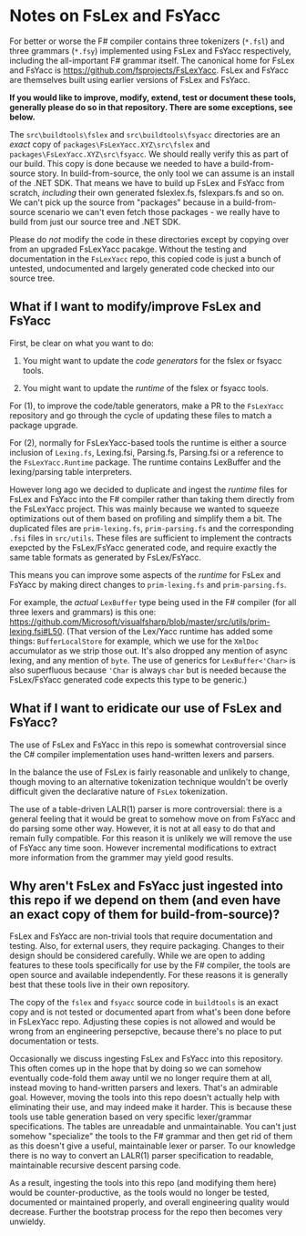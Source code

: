 # Notes on FsLex and FsYacc

For better or worse the F# compiler contains three tokenizers (`*.fsl`) and three
grammars (`*.fsy`) implemented using FsLex and FsYacc respectively, including the all-important F# grammar itself.
The canonical home for FsLex and FsYacc is https://github.com/fsprojects/FsLexYacc.
FsLex and FsYacc are themselves built using earlier versions of FsLex and FsYacc.

**If you would like to improve, modify, extend, test or document these
tools, generally please do so in that repository.  There are some exceptions, see below.**

The `src\buildtools\fslex` and `src\buildtools\fsyacc` directories are an _exact_ copy of  `packages\FsLexYacc.XYZ\src\fslex` and `packages\FsLexYacc.XYZ\src\fsyacc`.  We should really verify this as part of our build.
This copy is done because we needed to have a build-from-source story.
In build-from-source, the only tool we can assume is an install of the .NET SDK.
That means we have to build up FsLex and FsYacc from scratch, _including_ their own generated fslexlex.fs, fslexpars.fs and so on.
We can't pick up the source from "packages" because in a build-from-source scenario we can't even fetch those
packages - we really have to build from just our source tree and .NET SDK.

Please do _not_ modify the code in these directories except by copying over from an upgraded FsLexYacc pacakge.
Without the testing and documentation in the `FsLexYacc` repo, this copied code is just a bunch of untested, undocumented and
largely generated code checked into our source tree.

## What if I want to modify/improve FsLex and FsYacc

First, be clear on what you want to do:

1. You might want to update the _code generators_ for the fslex or fsyacc tools.

2. You might want to update the _runtime_ of the fslex or fsyacc tools.

For (1), to improve the code/table generators, make a PR to the `FsLexYacc` repository and go through the cycle of updating these files to match a package upgrade.

For (2), normally for FsLexYacc-based tools the runtime is either a source inclusion of `Lexing.fs`, Lexing.fsi, Parsing.fs, Parsing.fsi or a reference to the `FsLexYacc.Runtime` package.  The runtime contains LexBuffer and the lexing/parsing table interpreters.

However long ago we decided to duplicate and ingest the _runtime_ files for FsLex and FsYacc into the F# compiler rather than taking them directly from the FsLexYacc project.  This was mainly because we wanted to squeeze optimizations out of them based on profiling and simplify them a bit.  The duplicated files are `prim-lexing.fs`, `prim-parsing.fs` and the corresponding `.fsi` files in `src/utils`.  These files are sufficient to implement the contracts exepcted by the FsLex/FsYacc generated code, and require exactly the same table formats as generated by FsLex/FsYacc.

This means you can improve some aspects of the _runtime_ for FsLex and FsYacc by making direct changes to `prim-lexing.fs` and `prim-parsing.fs`.

For example, the _actual_ `LexBuffer` type being used in the F# compiler (for all three lexers and grammars) is this one: https://github.com/Microsoft/visualfsharp/blob/master/src/utils/prim-lexing.fsi#L50.  (That version of the Lex/Yacc runtime has added some things: `BufferLocalStore` for example, which we use for the `XmlDoc` accumulator as we strip those out. It's also dropped any mention of async lexing, and any mention of `byte`. The use
of generics for `LexBuffer<'Char>` is also superfluous because `'Char` is always `char` but is needed because the FsLex/FsYacc generated code expects this type to be generic.)

## What if I want to eridicate our use of FsLex and FsYacc?

The use of FsLex and FsYacc in this repo is somewhat controversial since the C# compiler implementation uses hand-written lexers and parsers.

In the balance the use of FsLex is fairly reasonable and unlikely to change, though moving to an alternative tokenization technique wouldn't be
overly difficult given the declarative nature of `FsLex` tokenization.

The use of a table-driven LALR(1) parser is more controversial: there is a general feeling that it would be great to
somehow move on from FsYacc and do parsing some other way. However, it is not at all easy to do that and remain
fully compatible.  For this reason it is unlikely we will remove the use of FsYacc any time soon. However incremental
modifications to extract more information from the grammer may yield good results.

## Why aren't FsLex and FsYacc just ingested into this repo if we depend on them (and even have an exact copy of them for build-from-source)?

FsLex and FsYacc are non-trivial tools that require documentation and testing.  Also, for external users, they require packaging. Changes to their design should be
considered carefully. While we are open to adding features to these tools specifically for use by the F# compiler, the tools are open source and available
independently.  For these reasons it is generally best that these tools live in their own repository.

The copy of the `fslex` and `fsyacc` source code in `buildtools` is an exact copy and is not tested or documented
apart from what's been done before in FsLexYacc repo. Adjusting these copies is not allowed and would be wrong from an engineering persepctive,
because there's no place to put documentation or tests.

Occasionally we discuss ingesting FsLex and FsYacc into this repository. This often comes up in the hope that by doing so
we can somehow eventually code-fold them away until we no longer require them at all, instead moving to hand-written parsers
and lexers. That's an admirable goal.  However, moving the tools into this repo doesn't actually help with eliminating their
use, and may indeed make it harder. This is because these tools use table generation
based on very specific lexer/grammar specifications. The tables are unreadable and unmaintainable.  You can't just
somehow "specialize" the tools to the F# grammar and then get rid of them as this doesn't give a useful, maintainable lexer or parser.
To our knowledge there is no way to convert an LALR(1) parser specification to readable, maintainable recursive descent parsing code.

As a result, ingesting the tools into this repo (and modifying them here) would be counter-productive, as the tools would no longer be tested, documented or
maintained properly, and overall engineering quality would decrease.  Further the bootstrap process for the repo then becomes very unwieldy.


